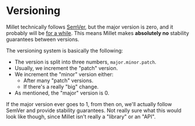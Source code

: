 # Versioning

Millet technically follows [SemVer][sem-ver], but the major version is zero, and it probably will be [for a while][zero-ver]. This means Millet makes **absolutely no** stability guarantees between versions.

The versioning system is basically the following:

- The version is split into three numbers, `major.minor.patch`.
- Usually, we increment the "patch" version.
- We increment the "minor" version either:
  - After many "patch" versions.
  - If there's a really "big" change.
- As mentioned, the "major" version is 0.

If the major version ever goes to 1, from then on, we'll actually follow SemVer and provide stability guarantees. Not really sure what this would look like though, since Millet isn't really a "library" or an "API".

[sem-ver]: https://semver.org
[zero-ver]: https://0ver.org
